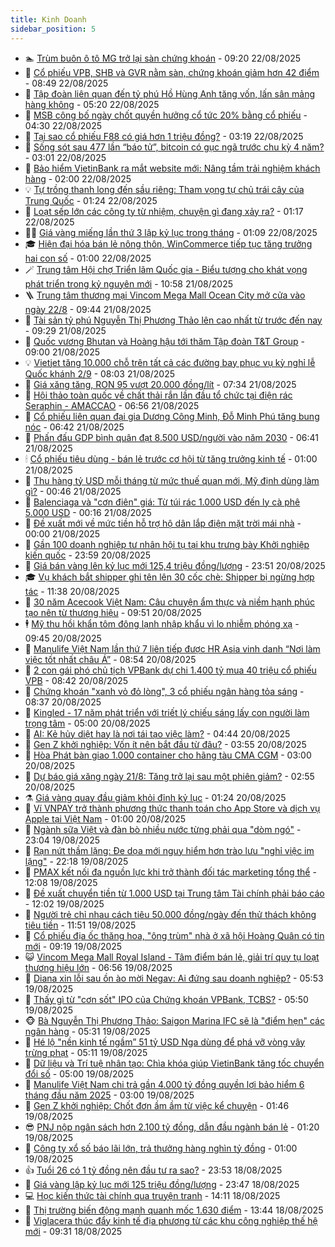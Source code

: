 ```yaml
---
title: Kinh Doanh
sidebar_position: 5
---
```


<!-- dantri-kinh-doanh:START -->
- 🏊 [Trùm buôn ô tô MG trở lại sàn chứng khoán](https://dantri.com.vn/kinh-doanh/trum-buon-o-to-mg-tro-lai-san-chung-khoan-20250822134223487.htm) - 09:20 22/08/2025
- 🦆 [Cổ phiếu VPB, SHB và GVR nằm sàn, chứng khoán giảm hơn 42 điểm](https://dantri.com.vn/kinh-doanh/co-phieu-vpb-shb-va-gvr-nam-san-chung-khoan-giam-hon-42-diem-20250822121611225.htm) - 08:49 22/08/2025
- 🦄 [Tập đoàn liên quan đến tỷ phú Hồ Hùng Anh tăng vốn, lấn sân mảng hàng không](https://dantri.com.vn/kinh-doanh/tap-doan-lien-quan-den-ty-phu-ho-hung-anh-tang-von-lan-san-mang-hang-khong-20250822113727892.htm) - 05:20 22/08/2025
- 🌝 [MSB công bố ngày chốt quyền hưởng cổ tức 20% bằng cổ phiếu](https://dantri.com.vn/kinh-doanh/msb-cong-bo-ngay-chot-quyen-huong-co-tuc-20-bang-co-phieu-20250822104924273.htm) - 04:30 22/08/2025
- 💃 [Tại sao cổ phiếu F88 có giá hơn 1 triệu đồng?](https://dantri.com.vn/kinh-doanh/tai-sao-co-phieu-f88-co-gia-hon-1-trieu-dong-20250822095246267.htm) - 03:19 22/08/2025
- 🦏 [Sống sót sau 477 lần “báo tử”, bitcoin có gục ngã trước chu kỳ 4 năm?](https://dantri.com.vn/kinh-doanh/song-sot-sau-477-lan-bao-tu-bitcoin-co-guc-nga-truoc-chu-ky-4-nam-20250822093400741.htm) - 03:01 22/08/2025
- 🦩 [Bảo hiểm VietinBank ra mắt website mới: Nâng tầm trải nghiệm khách hàng](https://dantri.com.vn/kinh-doanh/bao-hiem-vietinbank-ra-mat-website-moi-nang-tam-trai-nghiem-khach-hang-20250821165234010.htm) - 02:00 22/08/2025
- 💡 [Tự trồng thanh long đến sầu riêng: Tham vọng tự chủ trái cây của Trung Quốc](https://dantri.com.vn/kinh-doanh/tu-trong-thanh-long-den-sau-rieng-tham-vong-tu-chu-trai-cay-cua-trung-quoc-20250818005718684.htm) - 01:24 22/08/2025
- 🌊 [Loạt sếp lớn các công ty từ nhiệm, chuyện gì đang xảy ra?](https://dantri.com.vn/kinh-doanh/loat-sep-lon-cac-cong-ty-tu-nhiem-chuyen-gi-dang-xay-ra-20250820171819719.htm) - 01:17 22/08/2025
- 🧑‍💻 [Giá vàng miếng lần thứ 3 lập kỷ lục trong tháng](https://dantri.com.vn/kinh-doanh/gia-vang-mieng-lan-thu-3-lap-ky-luc-trong-thang-20250822064730535.htm) - 01:09 22/08/2025
- 🎓 [Hiện đại hóa bán lẻ nông thôn, WinCommerce tiếp tục tăng trưởng hai con số](https://dantri.com.vn/kinh-doanh/hien-dai-hoa-ban-le-nong-thon-wincommerce-tiep-tuc-tang-truong-hai-con-so-20250821235530059.htm) - 01:00 22/08/2025
- 🪄 [Trung tâm Hội chợ Triển lãm Quốc gia - Biểu tượng cho khát vọng phát triển trong kỷ nguyên mới](https://dantri.com.vn/kinh-doanh/trung-tam-hoi-cho-trien-lam-quoc-gia-bieu-tuong-cho-khat-vong-phat-trien-trong-ky-nguyen-moi-20250821175015248.htm) - 10:58 21/08/2025
- 🪜 [Trung tâm thương mại Vincom Mega Mall Ocean City mở cửa vào ngày 22/8](https://dantri.com.vn/kinh-doanh/trung-tam-thuong-mai-vincom-mega-mall-ocean-city-mo-cua-vao-ngay-228-20250821161747277.htm) - 09:44 21/08/2025
- 🦄 [Tài sản tỷ phú Nguyễn Thị Phương Thảo lên cao nhất từ trước đến nay](https://dantri.com.vn/kinh-doanh/tai-san-ty-phu-nguyen-thi-phuong-thao-len-cao-nhat-tu-truoc-den-nay-20250821161609295.htm) - 09:29 21/08/2025
- 💯 [Quốc vương Bhutan và Hoàng hậu tới thăm Tập đoàn T&amp;T Group](https://dantri.com.vn/kinh-doanh/quoc-vuong-bhutan-va-hoang-hau-toi-tham-tap-doan-tt-group-20250821085705844.htm) - 09:00 21/08/2025
- 💡 [Vietjet tăng 10.000 chỗ trên tất cả các đường bay phục vụ kỳ nghỉ lễ Quốc khánh 2/9](https://dantri.com.vn/kinh-doanh/vietjet-tang-10000-cho-tren-tat-ca-cac-duong-bay-phuc-vu-ky-nghi-le-quoc-khanh-29-20250821145748069.htm) - 08:03 21/08/2025
- 🧰 [Giá xăng tăng, RON 95 vượt 20.000 đồng/lít](https://dantri.com.vn/kinh-doanh/gia-xang-tang-ron-95-vuot-20000-donglit-20250821142932279.htm) - 07:34 21/08/2025
- 🎊 [Hội thảo toàn quốc về chất thải rắn lần đầu tổ chức tại điện rác Seraphin - AMACCAO](https://dantri.com.vn/kinh-doanh/hoi-thao-toan-quoc-ve-chat-thai-ran-lan-dau-to-chuc-tai-dien-rac-seraphin-amaccao-20250821134250724.htm) - 06:56 21/08/2025
- 🔭 [Cổ phiếu liên quan đại gia Dương Công Minh, Đỗ Minh Phú tăng bung nóc](https://dantri.com.vn/kinh-doanh/co-phieu-lien-quan-dai-gia-duong-cong-minh-do-minh-phu-tang-bung-noc-20250821120546259.htm) - 06:42 21/08/2025
- 💼 [Phấn đấu GDP bình quân đạt 8.500 USD/người vào năm 2030](https://dantri.com.vn/kinh-doanh/phan-dau-gdp-binh-quan-dat-8500-usdnguoi-vao-nam-2030-20250821123109773.htm) - 06:41 21/08/2025
- 🕯 [Cổ phiếu tiêu dùng - bán lẻ trước cơ hội từ tăng trưởng kinh tế](https://dantri.com.vn/kinh-doanh/co-phieu-tieu-dung-ban-le-truoc-co-hoi-tu-tang-truong-kinh-te-20250820151429157.htm) - 01:00 21/08/2025
- 🫣 [Thu hàng tỷ USD mỗi tháng từ mức thuế quan mới, Mỹ định dùng làm gì?](https://dantri.com.vn/kinh-doanh/thu-hang-ty-usd-moi-thang-tu-muc-thue-quan-moi-my-dinh-dung-lam-gi-20250820183320273.htm) - 00:46 21/08/2025
- 🤠 [Balenciaga và &quot;cơn điên&quot; giá: Từ túi rác 1.000 USD đến ly cà phê 5.000 USD](https://dantri.com.vn/kinh-doanh/balenciaga-va-con-dien-gia-tu-tui-rac-1000-usd-den-ly-ca-phe-5000-usd-20250820165758666.htm) - 00:16 21/08/2025
- 🌈 [Đề xuất mới về mức tiền hỗ trợ hộ dân lắp điện mặt trời mái nhà](https://dantri.com.vn/kinh-doanh/de-xuat-moi-ve-muc-tien-ho-tro-ho-dan-lap-dien-mat-troi-mai-nha-20250820233531803.htm) - 00:00 21/08/2025
- 🦅 [Gần 100 doanh nghiệp tư nhân hội tụ tại khu trưng bày Khởi nghiệp kiến quốc](https://dantri.com.vn/kinh-doanh/gan-100-doanh-nghiep-tu-nhan-hoi-tu-tai-khu-trung-bay-khoi-nghiep-kien-quoc-20250821000606212.htm) - 23:59 20/08/2025
- 🌁 [Giá bán vàng lên kỷ lục mới 125,4 triệu đồng/lượng](https://dantri.com.vn/kinh-doanh/gia-ban-vang-len-ky-luc-moi-1254-trieu-dongluong-20250821014325579.htm) - 23:51 20/08/2025
- 🎓 [Vụ khách bắt shipper ghi tên lên 30 cốc chè: Shipper bị ngừng hợp tác](https://dantri.com.vn/kinh-doanh/vu-khach-bat-shipper-ghi-ten-len-30-coc-che-shipper-bi-ngung-hop-tac-20250820145606726.htm) - 11:38 20/08/2025
- 📝 [30 năm Acecook Việt Nam: Câu chuyện ẩm thực và niềm hạnh phúc tạo nên từ thương hiệu](https://dantri.com.vn/kinh-doanh/30-nam-acecook-viet-nam-cau-chuyen-am-thuc-va-niem-hanh-phuc-tao-nen-tu-thuong-hieu-20250820155638450.htm) - 09:51 20/08/2025
- 🕴 [Mỹ thu hồi khẩn tôm đông lạnh nhập khẩu vì lo nhiễm phóng xạ](https://dantri.com.vn/kinh-doanh/my-thu-hoi-khan-tom-dong-lanh-nhap-khau-vi-lo-nhiem-phong-xa-20250820154924098.htm) - 09:45 20/08/2025
- 🧰 [Manulife Việt Nam lần thứ 7 liên tiếp được HR Asia vinh danh “Nơi làm việc tốt nhất châu Á”](https://dantri.com.vn/kinh-doanh/manulife-viet-nam-lan-thu-7-lien-tiep-duoc-hr-asia-vinh-danh-noi-lam-viec-tot-nhat-chau-a-20250820154707771.htm) - 08:54 20/08/2025
- 🤖 [2 con gái phó chủ tịch VPBank dự chi 1.400 tỷ mua 40 triệu cổ phiếu VPB](https://dantri.com.vn/kinh-doanh/2-con-gai-pho-chu-tich-vpbank-du-chi-1400-ty-mua-40-trieu-co-phieu-vpb-20250820153218040.htm) - 08:42 20/08/2025
- 🤠 [Chứng khoán &quot;xanh vỏ đỏ lòng&quot;, 3 cổ phiếu ngân hàng tỏa sáng](https://dantri.com.vn/kinh-doanh/chung-khoan-xanh-vo-do-long-3-co-phieu-ngan-hang-toa-sang-20250820153202341.htm) - 08:37 20/08/2025
- 🌮 [Kingled - 17 năm phát triển với triết lý chiếu sáng lấy con người làm trọng tâm](https://dantri.com.vn/kinh-doanh/kingled-17-nam-phat-trien-voi-triet-ly-chieu-sang-lay-con-nguoi-lam-trong-tam-20250820110006802.htm) - 05:00 20/08/2025
- 🦄 [AI: Kẻ hủy diệt hay là nơi tái tạo việc làm?](https://dantri.com.vn/kinh-doanh/ai-ke-huy-diet-hay-la-noi-tai-tao-viec-lam-20250820113007216.htm) - 04:44 20/08/2025
- 👺 [Gen Z khởi nghiệp: Vốn ít nên bắt đầu từ đâu?](https://dantri.com.vn/kinh-doanh/gen-z-khoi-nghiep-von-it-nen-bat-dau-tu-dau-20250804180659429.htm) - 03:55 20/08/2025
- 🤗 [Hòa Phát bàn giao 1.000 container cho hãng tàu CMA CGM](https://dantri.com.vn/kinh-doanh/hoa-phat-ban-giao-1000-container-cho-hang-tau-cma-cgm-20250820093110977.htm) - 03:00 20/08/2025
- 💪 [Dự báo giá xăng ngày 21/8: Tăng trở lại sau một phiên giảm?](https://dantri.com.vn/kinh-doanh/du-bao-gia-xang-ngay-218-tang-tro-lai-sau-mot-phien-giam-20250820083012728.htm) - 02:55 20/08/2025
- ⚗️ [Giá vàng quay đầu giảm khỏi đỉnh kỷ lục](https://dantri.com.vn/kinh-doanh/gia-vang-quay-dau-giam-khoi-dinh-ky-luc-20250820075422832.htm) - 01:24 20/08/2025
- 🧠 [Ví VNPAY trở thành phương thức thanh toán cho App Store và dịch vụ Apple tại Việt Nam](https://dantri.com.vn/kinh-doanh/vi-vnpay-tro-thanh-phuong-thuc-thanh-toan-cho-app-store-va-dich-vu-apple-tai-viet-nam-20250819160944909.htm) - 01:00 20/08/2025
- 🗽 [Ngành sữa Việt và đàn bò nhiều nước từng phải qua &quot;dòm ngó&quot;](https://dantri.com.vn/kinh-doanh/nganh-sua-viet-va-dan-bo-nhieu-nuoc-tung-phai-qua-dom-ngo-20250815141642320.htm) - 23:04 19/08/2025
- 🫣 [Rạn nứt thầm lặng: Đe dọa mới nguy hiểm hơn trào lưu &quot;nghỉ việc im lặng&quot;](https://dantri.com.vn/kinh-doanh/ran-nut-tham-lang-de-doa-moi-nguy-hiem-hon-trao-luu-nghi-viec-im-lang-20250808143808359.htm) - 22:18 19/08/2025
- 🫣 [PMAX kết nối đa nguồn lực khi trở thành đối tác marketing tổng thể](https://dantri.com.vn/kinh-doanh/pmax-ket-noi-da-nguon-luc-khi-tro-thanh-doi-tac-marketing-tong-the-20250819182903051.htm) - 12:08 19/08/2025
- 🫣 [Đề xuất chuyển tiền từ 1.000 USD tại Trung tâm Tài chính phải báo cáo](https://dantri.com.vn/kinh-doanh/de-xuat-chuyen-tien-tu-1000-usd-tai-trung-tam-tai-chinh-phai-bao-cao-20250819185824114.htm) - 12:02 19/08/2025
- 💂 [Người trẻ chỉ nhau cách tiêu 50.000 đồng/ngày đến thử thách không tiêu tiền](https://dantri.com.vn/kinh-doanh/nguoi-tre-chi-nhau-cach-tieu-50000-dongngay-den-thu-thach-khong-tieu-tien-20250819153307516.htm) - 11:51 19/08/2025
- 💫 [Cổ phiếu địa ốc thăng hoa, &quot;ông trùm&quot; nhà ở xã hội Hoàng Quân có tin mới](https://dantri.com.vn/kinh-doanh/co-phieu-dia-oc-thang-hoa-ong-trum-nha-o-xa-hoi-hoang-quan-co-tin-moi-20250819160208339.htm) - 09:19 19/08/2025
- 😺 [Vincom Mega Mall Royal Island - Tâm điểm bán lẻ, giải trí quy tụ loạt thương hiệu lớn](https://dantri.com.vn/kinh-doanh/vincom-mega-mall-royal-island-tam-diem-ban-le-giai-tri-quy-tu-loat-thuong-hieu-lon-20250819124433286.htm) - 06:56 19/08/2025
- 🦆 [Diana xin lỗi sau ồn ào mời Negav: Ai đứng sau doanh nghiệp?](https://dantri.com.vn/kinh-doanh/diana-xin-loi-sau-on-ao-moi-negav-ai-dung-sau-doanh-nghiep-20250819124930432.htm) - 05:53 19/08/2025
- 👀 [Thấy gì từ &quot;cơn sốt&quot; IPO của Chứng khoán VPBank, TCBS?](https://dantri.com.vn/kinh-doanh/thay-gi-tu-con-sot-ipo-cua-chung-khoan-vpbank-tcbs-20250819123030316.htm) - 05:50 19/08/2025
- 🐵 [Bà Nguyễn Thị Phương Thảo: Saigon Marina IFC sẽ là &quot;điểm hẹn&quot; các ngân hàng](https://dantri.com.vn/kinh-doanh/ba-nguyen-thi-phuong-thao-saigon-marina-ifc-se-la-diem-hen-cac-ngan-hang-20250819115602456.htm) - 05:31 19/08/2025
- 🤖 [Hé lộ &quot;nền kinh tế ngầm” 51 tỷ USD Nga dùng để phá vỡ vòng vây trừng phạt](https://dantri.com.vn/kinh-doanh/he-lo-nen-kinh-te-ngam-51-ty-usd-nga-dung-de-pha-vo-vong-vay-trung-phat-20250819081621432.htm) - 05:11 19/08/2025
- 💂 [Dữ liệu và Trí tuệ nhân tạo: Chìa khóa giúp VietinBank tăng tốc chuyển đổi số](https://dantri.com.vn/kinh-doanh/du-lieu-va-tri-tue-nhan-tao-chia-khoa-giup-vietinbank-tang-toc-chuyen-doi-so-20250819111151402.htm) - 05:00 19/08/2025
- 🦆 [Manulife Việt Nam chi trả gần 4.000 tỷ đồng quyền lợi bảo hiểm 6 tháng đầu năm 2025](https://dantri.com.vn/kinh-doanh/manulife-viet-nam-chi-tra-gan-4000-ty-dong-quyen-loi-bao-hiem-6-thang-dau-nam-2025-20250818204859472.htm) - 03:00 19/08/2025
- 🦅 [Gen Z khởi nghiệp: Chốt đơn ầm ầm từ việc kể chuyện](https://dantri.com.vn/kinh-doanh/gen-z-khoi-nghiep-chot-don-am-am-tu-viec-ke-chuyen-20250804074316956.htm) - 01:46 19/08/2025
- 😎 [PNJ nộp ngân sách hơn 2.100 tỷ đồng, dẫn đầu ngành bán lẻ](https://dantri.com.vn/kinh-doanh/pnj-nop-ngan-sach-hon-2100-ty-dong-dan-dau-nganh-ban-le-20250819080005190.htm) - 01:20 19/08/2025
- 🐎 [Công ty xổ số báo lãi lớn, trả thưởng hàng nghìn tỷ đồng](https://dantri.com.vn/kinh-doanh/cong-ty-xo-so-bao-lai-lon-tra-thuong-hang-nghin-ty-dong-20250816010053242.htm) - 01:00 19/08/2025
- 👍 [Tuổi 26 có 1 tỷ đồng nên đầu tư ra sao?](https://dantri.com.vn/kinh-doanh/tuoi-26-co-1-ty-dong-nen-dau-tu-ra-sao-20250815000051793.htm) - 23:53 18/08/2025
- 🦒 [Giá vàng lập kỷ lục mới 125 triệu đồng/lượng](https://dantri.com.vn/kinh-doanh/gia-vang-lap-ky-luc-moi-125-trieu-dongluong-20250819021231599.htm) - 23:47 18/08/2025
- 💻 [Học kiến thức tài chính qua truyện tranh](https://dantri.com.vn/kinh-doanh/hoc-kien-thuc-tai-chinh-qua-truyen-tranh-20250818183204671.htm) - 14:11 18/08/2025
- 👺 [Thị trường biến động mạnh quanh mốc 1.630 điểm](https://dantri.com.vn/kinh-doanh/thi-truong-bien-dong-manh-quanh-moc-1630-diem-20250818162240565.htm) - 13:44 18/08/2025
- 🧐 [Viglacera thúc đẩy kinh tế địa phương từ các khu công nghiệp thế hệ mới](https://dantri.com.vn/kinh-doanh/viglacera-thuc-day-kinh-te-dia-phuong-tu-cac-khu-cong-nghiep-the-he-moi-20250818161050318.htm) - 09:31 18/08/2025<!-- dantri-kinh-doanh:END -->
